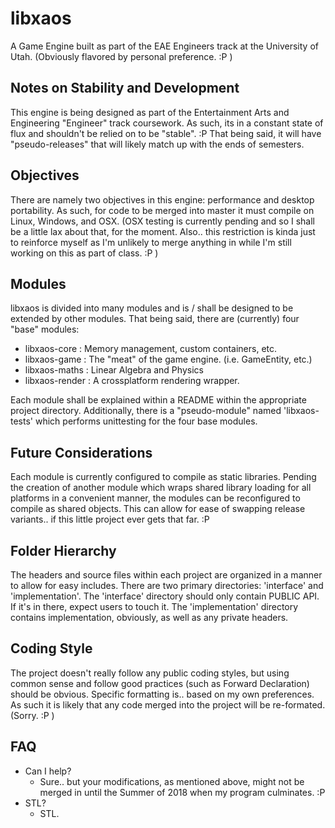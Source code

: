 # libxaos
A Game Engine built as part of the EAE Engineers track at the University of Utah.
(Obviously flavored by personal preference. :P )

## Notes on Stability and Development
This engine is being designed as part of the Entertainment Arts and Engineering "Engineer" track coursework.  As such, its in a constant state of flux and shouldn't be relied on to be "stable".  :P  That being said, it will have "pseudo-releases" that will likely match up with the ends of semesters.

## Objectives
There are namely two objectives in this engine:  performance and desktop portability.  As such, for code to be merged into master it must compile on Linux, Windows, and OSX.  (OSX testing is currently pending and so I shall be a little lax about that, for the moment.  Also.. this restriction is kinda just to reinforce myself as I'm unlikely to merge anything in while I'm still working on this as part of class. :P )

## Modules
libxaos is divided into many modules and is / shall be designed to be extended by other modules.  That being said, there are (currently) four "base" modules:

- libxaos-core   : Memory management, custom containers, etc.
- libxaos-game   : The "meat" of the game engine.  (i.e. GameEntity, etc.)
- libxaos-maths  : Linear Algebra and Physics
- libxaos-render : A crossplatform rendering wrapper.

Each module shall be explained within a README within the appropriate project directory.  Additionally, there is a "pseudo-module" named 'libxaos-tests' which performs unittesting for the four base modules.

## Future Considerations
Each module is currently configured to compile as static libraries.  Pending the creation of another module which wraps shared library loading for all platforms in a convenient manner, the modules can be reconfigured to compile as shared objects.  This can allow for ease of swapping release variants.. if this little project ever gets that far. :P

## Folder Hierarchy
The headers and source files within each project are organized in a manner to allow for easy includes.  There are two primary directories: 'interface' and 'implementation'.  The 'interface' directory should only contain PUBLIC API.  If it's in there, expect users to touch it.  The 'implementation' directory contains implementation, obviously, as well as any private headers.

## Coding Style
The project doesn't really follow any public coding styles, but using common sense and follow good practices (such as Forward Declaration) should be obvious.  Specific formatting is..  based on my own preferences.  As such it is likely that any code merged into the project will be re-formated.  (Sorry. :P )

## FAQ
- Can I help?
    - Sure.. but your modifications, as mentioned above, might not be merged in until the Summer of 2018 when my program culminates. :P
- STL?
    - STL.
